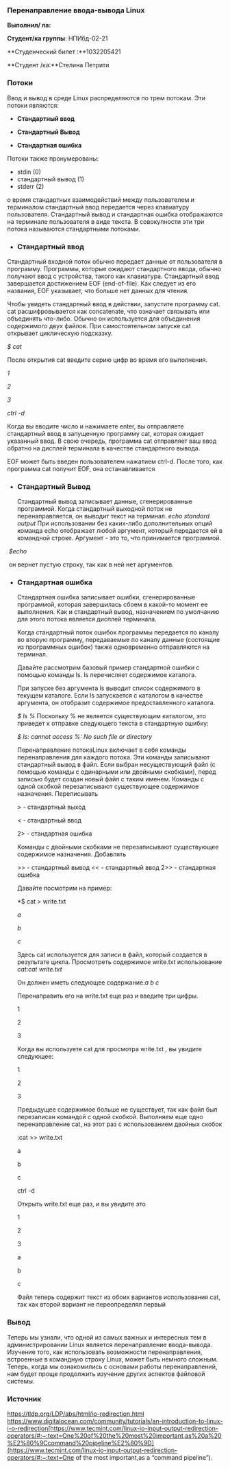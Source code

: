 ### 				Перенаправление ввода-вывода Linux



**Выполнил/ лa:**

**Студент/кa группы**: НПИбд-02-21 

**Студенческий билет :**1032205421 

**Студент /ка:**Стелина Петрити















### **Потоки**

Ввод и вывод в среде Linux распределяются по трем потокам. Эти потоки являются:

* **Стандартный ввод**

* **Стандартный Вывод**

* **Стандартная ошибка**

Потоки также пронумерованы:

* stdin (0)
* стандартный вывод (1)
* stderr (2)

о время стандартных взаимодействий между пользователем и терминалом стандартный ввод передается через клавиатуру пользователя. Стандартный вывод и стандартная ошибка отображаются на терминале пользователя в виде текста. В совокупности эти три потока называются стандартными потоками.



*  ### **Стандартный ввод**

  Стандартный входной поток обычно передает данные от пользователя в программу. Программы, которые ожидают стандартного ввода, обычно получают ввод с устройства, такого как клавиатура. Стандартный ввод завершается достижением EOF (end-of-file). Как следует из его названия, EOF указывает, что больше нет данных для чтения.

  Чтобы увидеть стандартный ввод в действии, запустите программу cat. cat расшифровывается как concatenate, что означает связывать или объединять что-либо. Обычно он используется для объединения содержимого двух файлов. При самостоятельном запуске cat открывает циклическую подсказку. 

  *$ cat*

  После открытия cat введите серию цифр во время его выполнения.

  *1*

  *2*

  *3*

  *ctrl -d*

  Когда вы вводите число и нажимаете enter, вы отправляете стандартный ввод в запущенную программу cat, которая ожидает указанный ввод. В свою очередь, программа cat отправляет ваш ввод обратно на дисплей терминала в качестве стандартного вывода.

  EOF может быть введен пользователем нажатием ctrl-d. После того, как программа cat получит EOF, она останавливается



* ### **Стандартный Вывод**

  Стандартный вывод записывает данные, сгенерированные программой. Когда стандартный выходной поток не перенаправляется, он выводит текст на терминал. *echo standard output*
  При использовании без каких-либо дополнительных опций команда echo отображает любой аргумент, который передается ей в командной строке. Аргумент - это то, что принимается программой. 

​		*$echo*

​       oн вернет пустую строку, так как в ней нет аргументов.



* ### **Стандартная ошибка**

  Стандартная ошибка записывает ошибки, сгенерированные программой, которая завершилась сбоем в какой-то момент ее выполнения. Как и стандартный вывод, назначением по умолчанию для этого потока является дисплей терминала.

  Когда стандартный поток ошибок программы передается по каналу во вторую программу, передаваемые по каналу данные (состоящие из программных ошибок) также одновременно отправляются на терминал.

  Давайте рассмотрим базовый пример стандартной ошибки с помощью команды ls. ls перечисляет содержимое каталога.

  При запуске без аргумента ls выводит список содержимого в текущем каталоге. Если ls запускается с каталогом в качестве аргумента, он отобразит содержимое предоставленного каталога. 

  *$ ls %*
  Поскольку % не является существующим каталогом, это приведет к отправке следующего текста в стандартную ошибку: 

  *$ ls: cannot access %: No such file or directory*

   Перенаправление потокаLinux включает в себя команды перенаправления для каждого потока. Эти команды записывают стандартный вывод в файл. Если выбран несуществующий файл (с помощью команды с одинарными или двойными скобками), перед записью будет создан новый файл с таким именем.
  Команды с одной скобкой перезаписывают существующее содержимое назначения.
  Переписывать

  \> - стандартный выход

  < - стандартный ввод

  2> - стандартная ошибка

  Команды с двойными скобками не перезаписывают существующее содержимое назначения.
  Добавлять

  \>> - стандартный вывод
  << - стандартный ввод
  2>> - стандартная ошибка

  Давайте посмотрим на пример:

  *$ cat > write.txt

  *a*

  *b*

  *c*

  Здесь cat используется для записи в файл, который создается в результате цикла.
  Просмотреть содержимое write.txt использование *cat:cat write.txt* 

  Он должен иметь следующее содержание:*a b c*

  Перенаправить его на write.txt еще раз и введите три цифры.

  1

  2

  3

  Когда вы используете cat для просмотра write.txt , вы увидите следующее:

  1

  2

  3

  Предыдущее содержимое больше не существует, так как файл был перезаписан командой с одной скобкой.
  Выполняем еще одно перенаправление cat, на этот раз с использованием двойных скобок

  :cat >> write.txt

  a

  b

  c

  ctrl -d

  Открыть write.txt еще раз, и вы увидите это

  1

  2

  3

  a

  b

  c

  Файл теперь содержит текст из обоих вариантов использования cat, так как второй вариант не переопределял первый

### **Вывод**

Теперь мы узнали, что одной из самых важных и интересных тем в администрировании Linux является перенаправление ввода-вывода. Изучение того, как использовать возможности перенаправления, встроенные в командную строку Linux, может быть немного сложным. Теперь, когда мы ознакомились с основами работы перенаправлений, нам будет проще продолжить изучение других аспектов файловой системы.

### **Источник**

https://tldp.org/LDP/abs/html/io-redirection.html
https://www.digitalocean.com/community/tutorials/an-introduction-to-linux-i-o-redirection[https://www.tecmint.com/linux-io-input-output-redirection-operators/#:~:text=One%20of%20the%20most%20important,as%20a%20%E2%80%9Ccommand%20pipeline%E2%80%9D](https://www.tecmint.com/linux-io-input-output-redirection-operators/#:~:text=One of the most important,as a “command pipeline”).